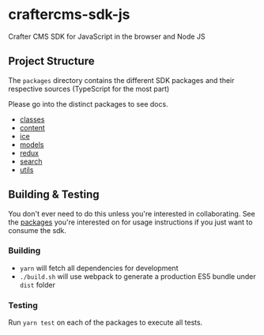 # craftercms-sdk-js
Crafter CMS SDK for JavaScript in the browser and Node JS

## Project Structure

The `packages` directory contains the different SDK packages and their respective sources (TypeScript for the most part)

Please go into the distinct packages to see docs.

- [classes](./packages/classes)
- [content](./packages/content)
- [ice](./packages/ice)
- [models](./packages/models)
- [redux](./packages/redux)
- [search](./packages/search)
- [utils](./packages/utils)

## Building & Testing

You don't ever need to do this unless you're interested in collaborating. See the [packages](./packages) you're interested on for usage instructions if you just want to consume the sdk.

### Building

- `yarn` will fetch all dependencies for development
- `./build.sh` will use webpack to generate a production ES5 bundle under `dist` folder

### Testing

Run `yarn test` on each of the packages to execute all tests.
